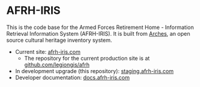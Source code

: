 # AFRH-IRIS

This is the code base for the Armed Forces Retirement Home - Information Retrieval Information System (AFRH-IRIS). It is built from [Arches](http://archesproject.org/), an open source cultural heritage inventory system.

- Current site: [afrh-iris.com](https://afrh-iris.com)
    - The repository for the current production site is at [github.com/legiongis/afrh](https://github.com/legiongis/afrh)
- In development upgrade (this repository): [staging.afrh-iris.com](https://staging.afrh-iris.com)
- Developer documentation: [docs.afrh-iris.com](https://docs.afrh-iris.com)
